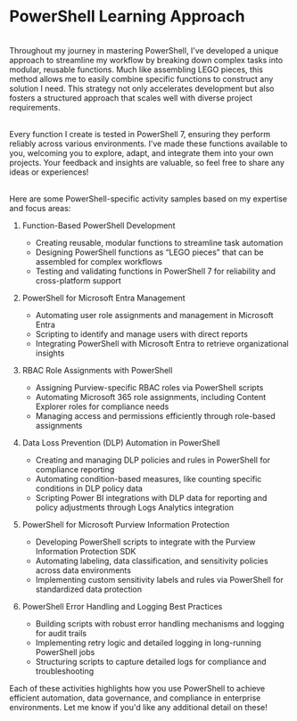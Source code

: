 # PowerShell Learning Approach
<br>
Throughout my journey in mastering PowerShell, I’ve developed a unique approach to streamline my workflow by breaking down complex tasks into modular, reusable functions. Much like assembling LEGO pieces, this method allows me to easily combine specific functions to construct any solution I need. This strategy not only accelerates development but also fosters a structured approach that scales well with diverse project requirements.
<br><br>

Every function I create is tested in PowerShell 7, ensuring they perform reliably across various environments. I’ve made these functions available to you, welcoming you to explore, adapt, and integrate them into your own projects. Your feedback and insights are valuable, so feel free to share any ideas or experiences!
<br><br>

Here are some PowerShell-specific activity samples based on my expertise and focus areas:
<br>
1. Function-Based PowerShell Development
   - Creating reusable, modular functions to streamline task automation
   - Designing PowerShell functions as “LEGO pieces” that can be assembled for complex workflows
   - Testing and validating functions in PowerShell 7 for reliability and cross-platform support

2. PowerShell for Microsoft Entra Management
   - Automating user role assignments and management in Microsoft Entra
   - Scripting to identify and manage users with direct reports
   - Integrating PowerShell with Microsoft Entra to retrieve organizational insights

3. RBAC Role Assignments with PowerShell
   - Assigning Purview-specific RBAC roles via PowerShell scripts
   - Automating Microsoft 365 role assignments, including Content Explorer roles for compliance needs
   - Managing access and permissions efficiently through role-based assignments

4. Data Loss Prevention (DLP) Automation in PowerShell
   - Creating and managing DLP policies and rules in PowerShell for compliance reporting
   - Automating condition-based measures, like counting specific conditions in DLP policy data
   - Scripting Power BI integrations with DLP data for reporting and policy adjustments through Logs Analytics integration

5. PowerShell for Microsoft Purview Information Protection
   - Developing PowerShell scripts to integrate with the Purview Information Protection SDK
   - Automating labeling, data classification, and sensitivity policies across data environments
   - Implementing custom sensitivity labels and rules via PowerShell for standardized data protection

6. PowerShell Error Handling and Logging Best Practices
   - Building scripts with robust error handling mechanisms and logging for audit trails
   - Implementing retry logic and detailed logging in long-running PowerShell jobs
   - Structuring scripts to capture detailed logs for compliance and troubleshooting

Each of these activities highlights how you use PowerShell to achieve efficient automation, data governance, and compliance in enterprise environments. Let me know if you'd like any additional detail on these!
<br><br>
